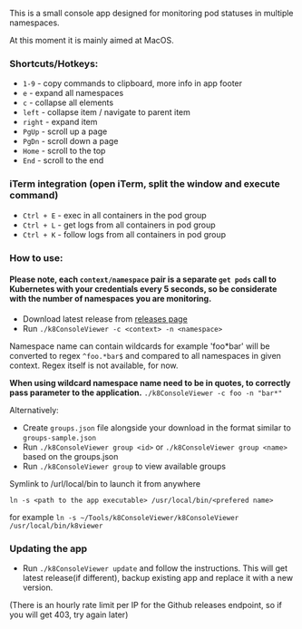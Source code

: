 This is a small console app designed for monitoring pod statuses in multiple namespaces. 

At this moment it is mainly aimed at MacOS. 

### Shortcuts/Hotkeys:
- `1-9` - copy commands to clipboard, more info in app footer
- `e` - expand all namespaces
- `c` - collapse all elements
- `left` - collapse item / navigate to parent item
- `right` - expand item
- `PgUp` - scroll up a page
- `PgDn` - scroll down a page
- `Home` - scroll to the top
- `End` - scroll to the end

### iTerm integration (open iTerm, split the window and execute command)
- `Ctrl + E` - exec in all containers in the pod group
- `Ctrl + L` - get logs from all containers in pod group 
- `Ctrl + K` - follow logs from all containers in pod group 

### How to use:
#### **Please note, each `context/namespace` pair is a separate `get pods` call to Kubernetes with your credentials every 5 seconds, so be considerate with the number of namespaces you are monitoring.** 

- Download latest release from [releases page](https://github.com/JLevconoks/k8ConsoleViewer/releases)
- Run `./k8ConsoleViewer -c <context> -n <namespace>` 

Namespace name can contain wildcards for example 'foo*bar' will be converted to regex `^foo.*bar$` and compared to all namespaces in given context. Regex itself is not available, for now. 

**When using wildcard namespace name need to be in quotes, to correctly pass parameter to the application.**
`./k8ConsoleViewer -c foo -n "bar*"`

Alternatively:
- Create `groups.json` file alongside your download in the format similar to `groups-sample.json` 
- Run `./k8ConsoleViewer group <id>` or `./k8ConsoleViewer group <name>` based on the groups.json
- Run `./k8ConsoleViewer group` to view available groups 

Symlink to /url/local/bin to launch it from anywhere 
```
ln -s <path to the app executable> /usr/local/bin/<prefered name>
``` 
for example `ln -s ~/Tools/k8ConsoleViewer/k8ConsoleViewer /usr/local/bin/k8viewer`

### Updating the app
- Run `./k8ConsoleViewer update` and follow the instructions. 
This will get latest release(if different), backup existing app and replace it with a new version. 

(There is an hourly rate limit per IP for the Github releases endpoint, so if you will get 403, try again later)